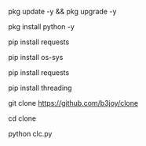 pkg update -y && pkg upgrade -y

pkg install python -y

pip install requests

pip install os-sys

pip install requests

pip install threading

git clone https://github.com/b3joy/clone

cd clone

python clc.py
